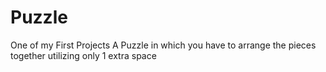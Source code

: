 # Puzzle
One of my First Projects
A Puzzle in which you have to arrange the pieces together utilizing only 1 extra space
